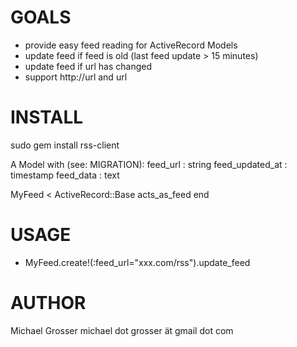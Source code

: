 GOALS
=====
 - provide easy feed reading for ActiveRecord Models
 - update feed if feed is old (last feed update > 15 minutes)
 - update feed if url has changed 
 - support http://url and url

INSTALL
=======
sudo gem install rss-client

A Model with (see: MIGRATION):
  feed_url : string
  feed_updated_at : timestamp
  feed_data : text

MyFeed < ActiveRecord::Base
  acts_as_feed
end

 
USAGE
=====
 - MyFeed.create!(:feed_url="xxx.com/rss").update_feed
 
 
AUTHOR
======
Michael Grosser
michael dot grosser ät gmail dot com